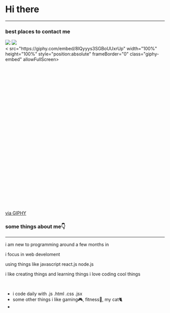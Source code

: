 <h1>Hi there <img src=""></h1>
<hr>
<h3>best places to contact me</h3>
<a style="align-items: center;" href="rangocode23@gmail.com"><img src="https://camo.githubusercontent.com/7d2bf4504a0eab57bde41d19624c1a13c3167467341d634131f4e75670dc4fce/68747470733a2f2f696d672e736869656c64732e696f2f62616467652f656d61696c206d652d2532333144413146332e7376673f267374796c653d666f722d7468652d6261646765266c6f676f3d676d61696c266c6f676f436f6c6f723d7768697465" data-canonical-src="https://img.shields.io/badge/email me-%231DA1F3.svg?&amp;style=for-the-badge&amp;logo=gmail&amp;logoColor=white" style="background-color="red style="max-width: 100%;"></a>

<a href="https://discordapp.com/users/brosdouble" rel="nofollow">
    <img src="https://camo.githubusercontent.com/110ea380c2a28cfc535839d814d284b29d2897f09af41851940feb1c54a6d858/68747470733a2f2f696d672e736869656c64732e696f2f62616467652f646973636f7264206d652d2532333144413146332e7376673f267374796c653d666f722d7468652d6261646765266c6f676f3d646973636f7264266c6f676f436f6c6f723d7768697465" data-canonical-src="https://img.shields.io/badge/discord me-%231DA1F3.svg?&amp;style=for-the-badge&amp;logo=discord&amp;logoColor=white" style="max-width: 100%;">
</a>
<div style="width:100%;height:0;padding-bottom:100%;position:relative;">< src="https://giphy.com/embed/8lQyyys3SGBoUUxrUp" width="100%" height="100%" style="position:absolute" frameBorder="0" class="giphy-embed" allowFullScreen></></div><p><a href="https://giphy.com/gifs/andrea-8lQyyys3SGBoUUxrUp">via GIPHY</a></p>
<h3>some things about me👇</h3>
<hr>
<p>i am new to programming around a few months in</p>
<p>i focus in web develoment</p>
<p>using things like javascript react.js node.js</p>
<p>i like creating things and learning things i love coding cool things</p>
<br>
<ul>
    <li>i code daily with .js .html .css .jsx</li>
    <li>some other things i like gaming🎮, fitness💪, my cat🐈</li>
    <li></li>
</ul>
<!--

